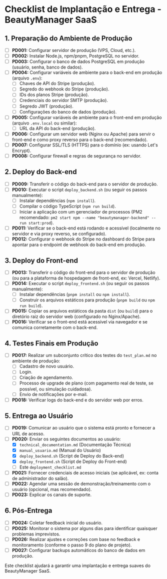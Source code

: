 # Checklist de Implantação e Entrega - BeautyManager SaaS

## 1. Preparação do Ambiente de Produção

- [ ] **PD001:** Configurar servidor de produção (VPS, Cloud, etc.).
- [ ] **PD002:** Instalar Node.js, npm/pnpm, PostgreSQL no servidor.
- [ ] **PD003:** Configurar o banco de dados PostgreSQL em produção (usuário, senha, banco de dados).
- [ ] **PD004:** Configurar variáveis de ambiente para o back-end em produção (arquivo `.env`):
    - [ ] Chaves de API do Stripe (produção).
    - [ ] Segredo do webhook do Stripe (produção).
    - [ ] IDs dos planos Stripe (produção).
    - [ ] Credenciais do servidor SMTP (produção).
    - [ ] Segredo JWT (produção).
    - [ ] Configurações do banco de dados (produção).
- [ ] **PD005:** Configurar variáveis de ambiente para o front-end em produção (arquivo `.env.local` ou similar):
    - [ ] URL da API do back-end (produção).
- [ ] **PD006:** Configurar um servidor web (Nginx ou Apache) para servir o front-end e como proxy reverso para o back-end (recomendado).
- [ ] **PD007:** Configurar SSL/TLS (HTTPS) para o domínio (ex: usando Let's Encrypt).
- [ ] **PD008:** Configurar firewall e regras de segurança no servidor.

## 2. Deploy do Back-end

- [ ] **PD009:** Transferir o código do back-end para o servidor de produção.
- [ ] **PD010:** Executar o script `deploy_backend.sh` (ou seguir os passos manualmente):
    - [ ] Instalar dependências (`npm install`).
    - [ ] Compilar o código TypeScript (`npm run build`).
    - [ ] Iniciar a aplicação com um gerenciador de processos (PM2 recomendado: `pm2 start npm --name "beautymanager-backend" -- run start:prod`).
- [ ] **PD011:** Verificar se o back-end está rodando e acessível (localmente no servidor e via proxy reverso, se configurado).
- [ ] **PD012:** Configurar o webhook do Stripe no dashboard do Stripe para apontar para o endpoint de webhook do back-end em produção.

## 3. Deploy do Front-end

- [ ] **PD013:** Transferir o código do front-end para o servidor de produção (ou para a plataforma de hospedagem de front-end, ex: Vercel, Netlify).
- [ ] **PD014:** Executar o script `deploy_frontend.sh` (ou seguir os passos manualmente):
    - [ ] Instalar dependências (`pnpm install` ou `npm install`).
    - [ ] Construir os arquivos estáticos para produção (`pnpm build` ou `npm run build`).
- [ ] **PD015:** Copiar os arquivos estáticos da pasta `dist` (ou `build`) para o diretório raiz do servidor web (configurado no Nginx/Apache).
- [ ] **PD016:** Verificar se o front-end está acessível via navegador e se comunica corretamente com o back-end.

## 4. Testes Finais em Produção

- [ ] **PD017:** Realizar um subconjunto crítico dos testes do `test_plan.md` no ambiente de produção:
    - [ ] Cadastro de novo usuário.
    - [ ] Login.
    - [ ] Criação de agendamento.
    - [ ] Processo de upgrade de plano (com pagamento real de teste, se possível, ou simulação cuidadosa).
    - [ ] Envio de notificações por e-mail.
- [ ] **PD018:** Verificar logs do back-end e do servidor web por erros.

## 5. Entrega ao Usuário

- [ ] **PD019:** Comunicar ao usuário que o sistema está pronto e fornecer a URL de acesso.
- [ ] **PD020:** Enviar os seguintes documentos ao usuário:
    - [x] `technical_documentation.md` (Documentação Técnica)
    - [x] `manual_usuario.md` (Manual do Usuário)
    - [x] `deploy_backend.sh` (Script de Deploy do Back-end)
    - [x] `deploy_frontend.sh` (Script de Deploy do Front-end)
    - [ ] Este `deployment_checklist.md`
- [ ] **PD021:** Fornecer credenciais de acesso iniciais (se aplicável, ex: conta de administrador do salão).
- [ ] **PD022:** Agendar uma sessão de demonstração/treinamento com o usuário (opcional, mas recomendado).
- [ ] **PD023:** Explicar os canais de suporte.

## 6. Pós-Entrega

- [ ] **PD024:** Coletar feedback inicial do usuário.
- [ ] **PD025:** Monitorar o sistema por alguns dias para identificar quaisquer problemas imprevistos.
- [ ] **PD026:** Realizar ajustes e correções com base no feedback e monitoramento (conforme o passo 9 do plano de projeto).
- [ ] **PD027:** Configurar backups automáticos do banco de dados em produção.

Este checklist ajudará a garantir uma implantação e entrega suaves do BeautyManager SaaS.
